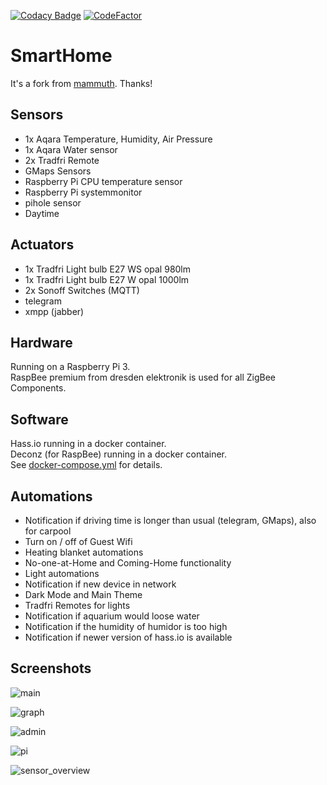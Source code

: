[![Codacy Badge](https://api.codacy.com/project/badge/Grade/cc131252ac754da387079ab6215f7617)](https://www.codacy.com/manual/hubert.flor/smarthome?utm_source=github.com&amp;utm_medium=referral&amp;utm_content=ThorsHamster/smarthome&amp;utm_campaign=Badge_Grade)
[![CodeFactor](https://www.codefactor.io/repository/github/thorshamster/smarthome/badge)](https://www.codefactor.io/repository/github/thorshamster/smarthome)

# SmartHome

It's a fork from [mammuth](https://github.com/mammuth/home-assistant-configuration). Thanks!

## Sensors
*   1x Aqara Temperature, Humidity, Air Pressure
*   1x Aqara Water sensor
*   2x Tradfri Remote
*   GMaps Sensors
*   Raspberry Pi CPU temperature sensor
*   Raspberry Pi systemmonitor
*   pihole sensor
*   Daytime

## Actuators
*   1x Tradfri Light bulb E27 WS opal 980lm
*   1x Tradfri Light bulb E27 W opal 1000lm
*   2x Sonoff Switches (MQTT)
*   telegram
*   xmpp (jabber)

## Hardware

Running on a Raspberry Pi 3. \
RaspBee premium from dresden elektronik is used for all ZigBee Components.

## Software

Hass.io running in a docker container. \
Deconz (for RaspBee) running in a docker container. \
See [docker-compose.yml](docker-compose.yml) for details.

## Automations

*   Notification if driving time is longer than usual (telegram, GMaps), also for carpool
*   Turn on / off of Guest Wifi
*   Heating blanket automations
*   No-one-at-Home and Coming-Home functionality
*   Light automations
*   Notification if new device in network
*   Dark Mode and Main Theme
*   Tradfri Remotes for lights
*   Notification if aquarium would loose water
*   Notification if the humidity of humidor is too high
*   Notification if newer version of hass.io is available

## Screenshots

![main](https://user-images.githubusercontent.com/48162347/63213761-8b2b0280-c110-11e9-969c-2f7ce5544fc2.png)

![graph](https://user-images.githubusercontent.com/48162347/63213769-9ed66900-c110-11e9-8056-cf1a4c4c3f80.png)

![admin](https://user-images.githubusercontent.com/48162347/63213772-a564e080-c110-11e9-8528-ebe9318fc1dc.png)

![pi](https://user-images.githubusercontent.com/48162347/63213777-aac22b00-c110-11e9-9df5-3499f6ab8988.png)

![sensor_overview](https://user-images.githubusercontent.com/48162347/63213778-b01f7580-c110-11e9-8615-d4527fa8f8c9.png)
